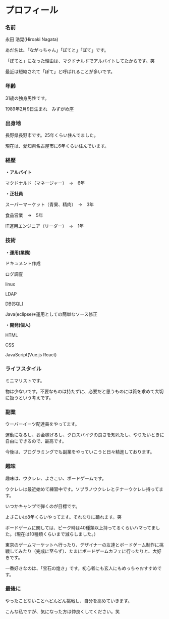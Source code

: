 # プロフィール

### 名前
永田 浩晃(Hiroaki Nagata)

あだ名は、「ながっちゃん」「ぽてと」「ぽて」です。

「ぽてと」になった理由は、マクドナルドでアルバイトしてたからです。笑

最近は短縮されて「ぽて」と呼ばれることが多いです。

### 年齢
31歳の独身男性です。

1989年2月9日生まれ　みずがめ座

### 出身地
長野県長野市です。25年くらい住んでました。

現在は、愛知県名古屋市に6年くらい住んでいます。

### 経歴
**・アルバイト**

マクドナルド（マネージャー）　→　6年

**・正社員**

スーパーマーケット（青果、精肉）　→　3年

食品営業　→　5年

IT運用エンジニア（リーダー）　→　1年

### 技術
**・運用(業務)**

ドキュメント作成

ログ調査

linux

LDAP

DB(SQL)

Java(eclipse)※運用としての簡単なソース修正

**・開発(個人)**

HTML

CSS

JavaScript(Vue.js React)

### ライフスタイル
ミニマリストです。

物は少ないです。不要なものは持たずに、必要だと思うものには質を求めて大切に扱うという考えです。

### 副業
ウーバーイーツ配達員をやってます。

運動になるし、お金稼げるし、クロスバイクの良さを知れたし、やりたいときに自由にできるので、最高です。

今後は、プログラミングでも副業をやっていこうと日々精進しております。

### 趣味
趣味は、ウクレレ、よさこい、ボードゲームです。

ウクレレは最近始めて練習中です。ソプラノウクレレとテナーウクレレ持ってます。

いつかキャンプで弾くのが目標です。

よさこいは8年くらいやってます。それなりに踊れます。笑

ボードゲームに関しては、ピーク時は40種類以上持ってるくらいハマってました。（現在は10種類くらいまで減らしました。）

東京のゲームマーケットへ行ったり、デザイナーの友達とボードゲーム制作に挑戦してみたり（完成に至らず）、たまにボードゲームカフェに行ったりと、大好きです。

一番好きなのは、「宝石の煌き」です。初心者にも玄人にもめっちゃおすすめです。

### 最後に
やったことないことへどんどん挑戦し、自分を高めていきます。

こんな私ですが、気になった方は仲良くしてください。笑
